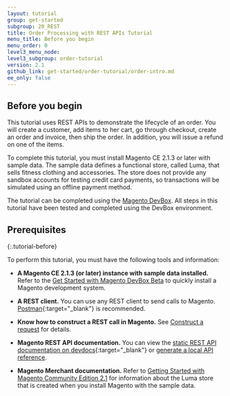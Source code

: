 ```yaml
---
layout: tutorial
group: get-started
subgroup: 20_REST
title: Order Processing with REST APIs Tutorial
menu_title: Before you begin
menu_order: 0
level3_menu_node:
level3_subgroup: order-tutorial
version: 2.1
github_link: get-started/order-tutorial/order-intro.md
ee_only: false
---
```


## Before you begin

This tutorial uses REST APIs to demonstrate the lifecycle of an order. You will create a customer, add items to her cart, go through checkout, create an order and invoice, then ship the order. In addition, you will issue a refund on one of the items.

To complete this tutorial, you must install Magento CE 2.1.3 or later with sample data. The sample data defines a functional store, called Luma, that sells fitness clothing and accessories. The store does not provide any sandbox accounts for testing credit card payments, so transactions will be simulated using an offline payment method.

The tutorial can be completed using the [Magento DevBox]({{page.baseurl}}install-gde/docker/docker-over.html). All steps in this tutorial have been tested and completed using the DevBox environment.

## Prerequisites
{:.tutorial-before}

To perform this tutorial, you must have the following tools and information:

* **A Magento CE 2.1.3 (or later) instance with sample data installed.**  Refer to the [Get Started with Magento DevBox Beta](https://magento.com/tech-resources/download) to quickly install a Magento development system.

* **A REST client.** You can use any REST client to send calls to Magento. [Postman](https://www.getpostman.com/){:target="_blank"} is recommended.

* **Know how to construct a REST call in Magento.** See [Construct a request]({{page.baseurl}}get-started/gs-web-api-request.html) for details.

* **Magento REST API documentation.** You can view the [static REST API documentation on devdocs](http://devdocs.magento.com/swagger/){:target="_blank"} or [generate a local API reference]({{page.baseurl}}rest/generate-local.html).

* **Magento Merchant documentation.** Refer to [Getting Started with Magento Community Edition 2.1](http://docs.magento.com/m2/ce/user_guide/getting-started.html) for information about the Luma store that is created when you install Magento with the sample data.
